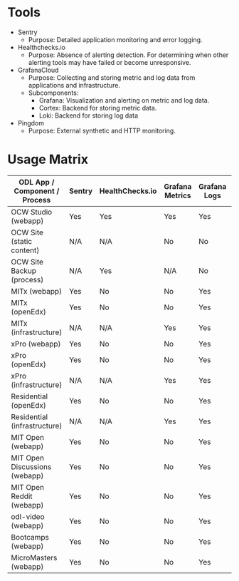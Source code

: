 # Tools

- Sentry
  - Purpose: Detailed application monitoring and error logging.
- Healthchecks.io
  - Purpose: Absence of alerting detection. For determining when other alerting tools may have failed or become unresponsive.
- GrafanaCloud
  - Purpose: Collecting and storing metric and log data from applications and infrastructure.
  - Subcomponents:
    - Grafana: Visualization and alerting on metric and log data.
    - Cortex: Backend for storing metric data.
    - Loki: Backend for storing log data
- Pingdom
  - Purpose: External synthetic and HTTP monitoring.

# Usage Matrix

| ODL App / Component / Process | Sentry | HealthChecks.io | Grafana Metrics | Grafana Logs | Pingdom |
| ------------------------------| ------ | --------------- | --------------- | ------------ | ------- |
| OCW Studio (webapp)           | Yes    | Yes             | Yes             | Yes          | No      |
| OCW Site (static content)     | N/A    | N/A             | No              | No           | Yes     |
| OCW Site Backup (process)     | N/A    | Yes             | N/A             | No           | N/A     |
| MITx (webapp)                 | Yes    | No              | No              | Yes          | Yes     |
| MITx (openEdx)                | Yes    | No              | No              | Yes          | Yes     |
| MITx (infrastructure)         | N/A    | N/A             | Yes             | Yes          | N/A     |
| xPro (webapp)                 | Yes    | No              | No              | Yes          | Yes     |
| xPro (openEdx)                | Yes    | No              | No              | Yes          | Yes     |
| xPro (infrastructure)         | N/A    | N/A             | Yes             | Yes          | N/A     |
| Residential (openEdx)         | Yes    | No              | No              | Yes          | Yes     |
| Residential (infrastructure)  | N/A    | N/A             | Yes             | Yes          | Yes     |
| MIT Open (webapp)             | Yes    | No              | No              | Yes          | No      |
| MIT Open Discussions (webapp) | Yes    | No              | No              | Yes          | Yes     |
| MIT Open Reddit (webapp)      | Yes    | No              | No              | Yes          | No      |
| odl-video (webapp)            | Yes    | No              | No              | Yes          | Yes     |
| Bootcamps (webapp)            | Yes    | No              | No              | Yes          | Yes     |
| MicroMasters (webapp)         | Yes    | No              | No              | Yes          | No      |
